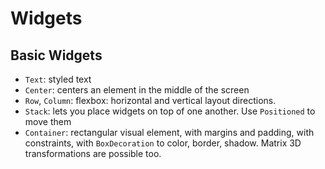 # Widgets

## Basic Widgets

* `Text`: styled text
* `Center`: centers an element in the middle of the screen
* `Row`, `Column`: flexbox: horizontal and vertical layout directions.
* `Stack`: lets you place widgets on top of one another. Use `Positioned` to move them
* `Container`: rectangular visual element, with margins and padding, with constraints, with `BoxDecoration` to color, border, shadow.
  Matrix 3D transformations are possible too.
